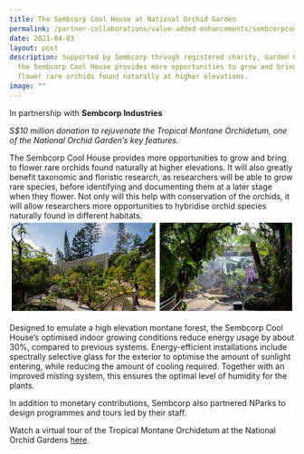 ```yaml
---
title: The Sembcorp Cool House at National Orchid Garden
permalink: /partner-collaborations/value-added-enhancements/sembcorpcoolhouse/
date: 2021-04-03
layout: post
description: Supported by Sembcorp through registered charity, Garden City Fund,
  the Sembcorp Cool House provides more opportunities to grow and bring to
  flower rare orchids found naturally at higher elevations.
image: ""
---
```

In partnership with **Sembcorp Industries** 

*S$10 million donation to rejuvenate the Tropical Montane Orchidetum, one of the National Orchid Garden’s key features.*

The Sembcorp Cool House provides more opportunities to grow and bring to flower rare orchids found naturally at higher elevations. It will also greatly benefit taxonomic and floristic research, as researchers will be able to grow rare species, before identifying and documenting them at a later stage when they flower. Not only will this help with conservation of the orchids, it will allow researchers more opportunities to hybridise orchid species naturally found in different habitats.
![](/images/Partner%20Collaborations/Value%20Added%20Enhancements/sembcorp%20coolhouse_final.png)

Designed to emulate a high elevation montane forest, the Sembcorp Cool House’s optimised indoor growing conditions reduce energy usage by about 30%, compared to previous systems. Energy-efficient installations include spectrally selective glass for the exterior to optimise the amount of sunlight entering, while reducing the amount of cooling required. Together with an improved misting system, this ensures the optimal level of humidity for the plants. 

In addition to monetary contributions, Sembcorp also partnered NParks to design programmes and tours led by their staff.

Watch a virtual tour of the Tropical Montane Orchidetum at the National Orchid Gardens [here](https://www.youtube.com/watch?v=-rH7noEt0n0).